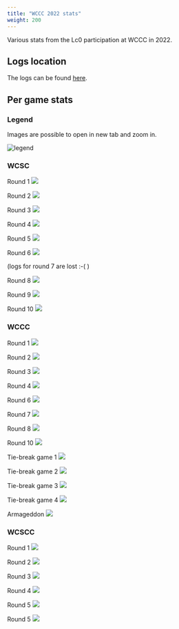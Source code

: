 ```yaml
---
title: "WCCC 2022 stats"
weight: 200
---
```


Various stats from the Lc0 participation at WCCC in 2022.

## Logs location

The logs can be found [here](http://data.lczero.org/wccc-logs/wccc-2022-lc0-logs.tar.bz2).


## Per game stats

### Legend

Images are possible to open in new tab and zoom in.

![legend](legend.png)

### WCSC

Round 1
![](wcsc-r01-Komodo-Lc0.svg)

Round 2
![](wcsc-r02-Lc0-Shredder.svg)

Round 3
![](wcsc-r03-baron-lc0.svg)

Round 4
![](wcsc-r04-ginkgo-lc0.svg)

Round 5
![](wcsc-r05-lc0-chiron.svg)

Round 6
![](wcsc-r06-lc0-komodo.svg)

(logs for round 7 are lost :-( )

Round 8
![](wcsc-r08-lc0-baron.svg)

Round 9
![](wcsc-r09-lc0-ginkgo.svg)

Round 10
![](wcsc-r10-chiron-lc0.svg)


### WCCC

Round 1
![](wccc-r01-ginkgo-lc0.svg)

Round 2
![](wccc-r02-lc0-shredder.svg)

Round 3
![](wccc-r03-komodo-lc0.svg)

Round 4
![](wccc-r05-lc0-baron.svg)

Round 6
![](wccc-r06-lc0-ginkgo.svg)

Round 7
![](wccc-r07-shredder-lc0.svg)

Round 8
![](wccc-r08-lc0-komodo.svg)

Round 10
![](wccc-r10-baron-lc0.svg)

Tie-break game 1
![](wccc-tb1-komodo-lc0.svg)

Tie-break game 2
![](wccc-tb2-lc0-komodo.svg)

Tie-break game 3
![](wccc-tb3-komodo-lc0.svg)

Tie-break game 4
![](wccc-tb4-lc0-komodo.svg)

Armageddon
![](wccc-arm-komodo-lc0.svg)


### WCSCC

Round 1
![](wcscc-r01-lc0-shredder.svg)

Round 2
![](wcscc-r02-shredder-lc0.svg)

Round 3
![](wcscc-r03-ginkgo-lc0.svg)

Round 4
![](wcscc-r04-lc0-ginkgo.svg)

Round 5
![](wcscc-r05-lc0-komodo.svg)

Round 5
![](wcscc-r06-komodo-lc0.svg)
